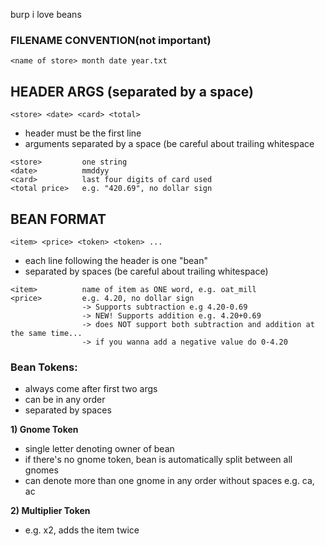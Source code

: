 burp i love beans

### FILENAME CONVENTION(not important)
```
<name of store> month date year.txt
```

## HEADER ARGS (separated by a space)
```
<store> <date> <card> <total>
```
* header must be the first line
* arguments separated by a space (be careful about trailing whitespace
```     
<store>         one string
<date>          mmddyy
<card>          last four digits of card used
<total price>   e.g. "420.69", no dollar sign
```

## BEAN FORMAT
```
<item> <price> <token> <token> ...
```
* each line following the header is one "bean"
* separated by spaces (be careful about trailing whitespace)

```
<item>          name of item as ONE word, e.g. oat_mill
<price>         e.g. 4.20, no dollar sign
                -> Supports subtraction e.g 4.20-0.69
                -> NEW! Supports addition e.g. 4.20+0.69
                -> does NOT support both subtraction and addition at the same time...
                -> if you wanna add a negative value do 0-4.20
```

### Bean Tokens:
* always come after first two args
* can be in any order
* separated by spaces

**1) Gnome Token**
* single letter denoting owner of bean
* if there's no gnome token, bean is automatically split between all gnomes
* can denote more than one gnome in any order without spaces e.g. ca, ac

**2) Multiplier Token**
* e.g. x2, adds the item twice

